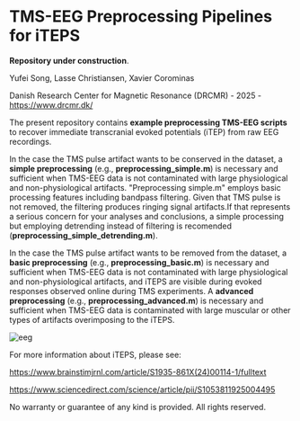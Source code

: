 # **TMS-EEG Preprocessing Pipelines for iTEPS**

**Repository under construction**.

Yufei Song, Lasse Christiansen, Xavier Corominas



Danish Research Center for Magnetic Resonance (DRCMR) - 2025 - https://www.drcmr.dk/

The present repository contains **example preprocessing TMS-EEG scripts** to recover immediate transcranial evoked potentials (iTEP) from raw EEG recordings.

In the case the TMS pulse artifact wants to be conserved in the dataset, a **simple preprocessing** (e.g., **preprocessing_simple.m**) is necessary and sufficient when TMS-EEG data is not contaminated with large physiological and non-physiological artifacts. "Preprocessing simple.m" employs basic processing features including bandpass filtering. Given that TMS pulse is not removed, the filtering produces ringing signal artifacts.If that represents a serious concern for your analyses and conclusions, a simple processing but employing detrending instead of filtering is recomended (**preprocessing_simple_detrending.m**).


In the case the TMS pulse artifact wants to be removed from the dataset, a **basic preprocessing** (e.g., **preprocessing_basic.m**) is necessary and sufficient when TMS-EEG data is not contaminated with large physiological and non-physiological artifacts, and iTEPS are visible during evoked responses observed online during TMS experiments. A **advanced preprocessing** (e.g., **preprocessing_advanced.m**) is necessary and sufficient when TMS-EEG data is contaminated with large muscular or other types of artifacts overimposing to the iTEPS.

![eeg](https://github.com/user-attachments/assets/088f3c75-3389-4539-8fe7-463d663d705a)

For more information about iTEPS, please see:

https://www.brainstimjrnl.com/article/S1935-861X(24)00114-1/fulltext

https://www.sciencedirect.com/science/article/pii/S1053811925004495

No warranty or guarantee of any kind is provided. All rights reserved.

